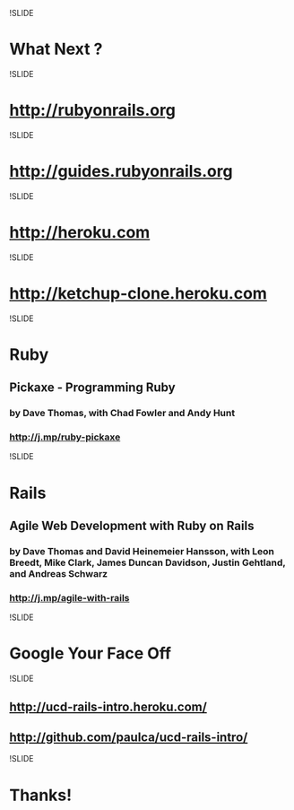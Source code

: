 !SLIDE

# What Next ? #

!SLIDE
# http://rubyonrails.org #

!SLIDE
# http://guides.rubyonrails.org #

!SLIDE
# http://heroku.com #

!SLIDE
# http://ketchup-clone.heroku.com #

!SLIDE
# Ruby #
## Pickaxe - Programming Ruby ##
### by Dave Thomas, with Chad Fowler and Andy Hunt ###
### http://j.mp/ruby-pickaxe ###


!SLIDE

# Rails #
## Agile Web Development with Ruby on Rails ##
### by Dave Thomas and David Heinemeier Hansson, with Leon Breedt, Mike Clark, James Duncan Davidson, Justin Gehtland, and Andreas Schwarz ###
### http://j.mp/agile-with-rails ###

!SLIDE

# Google Your Face Off #

!SLIDE

## http://ucd-rails-intro.heroku.com/ ##

## http://github.com/paulca/ucd-rails-intro/ ##

!SLIDE

# Thanks! #